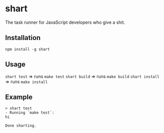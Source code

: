 shart
=====

The task runner for JavaScript developers who give a shit.

Installation
------------

`npm install -g shart`

Usage
-----

`shart test` => runs `make test`
`shart build` => runs `make build`
`shart install` => runs `make install`

Example
-------

```
> shart test
- Running `make test`:
hi

Done sharting.
```
